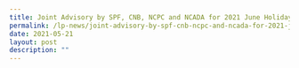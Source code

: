 ```yaml
---
title: Joint Advisory by SPF, CNB, NCPC and NCADA for 2021 June Holidays
permalink: /lp-news/joint-advisory-by-spf-cnb-ncpc-and-ncada-for-2021-june-holidays/
date: 2021-05-21
layout: post
description: ""
---
```

